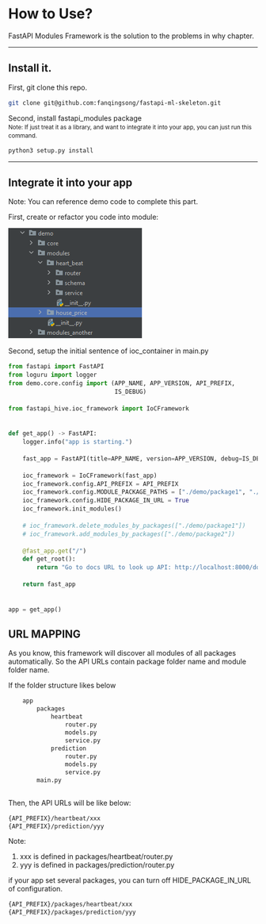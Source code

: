 # How to Use?

FastAPI Modules Framework is the solution to the problems in why chapter.

---

## Install it.

First, git clone this repo.

```bash
git clone git@github.com:fanqingsong/fastapi-ml-skeleton.git
```

Second, install fastapi_modules package<br/>
<small>Note: If just treat it as a library, and want to integrate it into your app, you can just run this command. </small>

```bash
python3 setup.py install
```

---

## Integrate it into your app

Note: You can reference demo code to complete this part. 

First, create or refactor you code into module:

![module folders](./module_folders.png)

Second, setup the initial sentence of ioc_container in main.py

```Python
from fastapi import FastAPI
from loguru import logger
from demo.core.config import (APP_NAME, APP_VERSION, API_PREFIX,
                              IS_DEBUG)

from fastapi_hive.ioc_framework import IoCFramework


def get_app() -> FastAPI:
    logger.info("app is starting.")

    fast_app = FastAPI(title=APP_NAME, version=APP_VERSION, debug=IS_DEBUG)

    ioc_framework = IoCFramework(fast_app)
    ioc_framework.config.API_PREFIX = API_PREFIX
    ioc_framework.config.MODULE_PACKAGE_PATHS = ["./demo/package1", "./demo/package2"]
    ioc_framework.config.HIDE_PACKAGE_IN_URL = True
    ioc_framework.init_modules()

    # ioc_framework.delete_modules_by_packages(["./demo/package1"])
    # ioc_framework.add_modules_by_packages(["./demo/package2"])

    @fast_app.get("/")
    def get_root():
        return "Go to docs URL to look up API: http://localhost:8000/docs"

    return fast_app


app = get_app()

```

## URL MAPPING

As you know, this framework will discover all modules of all packages automatically.
So the API URLs contain package folder name and module folder name.

If the folder structure likes below

```text
    app
        packages
            heartbeat
                router.py
                models.py
                service.py
            prediction
                router.py
                models.py
                service.py
        main.py
        
```

Then, the API URLs will be like below:

```text
{API_PREFIX}/heartbeat/xxx
{API_PREFIX}/prediction/yyy
```

Note:

1. xxx is defined in packages/heartbeat/router.py
2. yyy is defined in packages/prediction/router.py

if your app set several packages, you can turn off HIDE_PACKAGE_IN_URL of configuration.

```text
{API_PREFIX}/packages/heartbeat/xxx
{API_PREFIX}/packages/prediction/yyy
```
